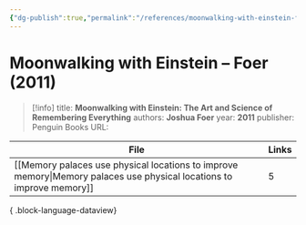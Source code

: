 ```yaml
---
{"dg-publish":true,"permalink":"/references/moonwalking-with-einstein-foer-2011/"}
---
```



# Moonwalking with Einstein – Foer (2011)

> [!info]
> title: **Moonwalking with Einstein: The Art and Science of Remembering Everything**
> authors: **Joshua Foer**
> year: **2011**
> publisher: Penguin Books
> URL: 



| File                                                                                                                    | Links |
| ----------------------------------------------------------------------------------------------------------------------- | ----- |
| [[Memory palaces use physical locations to improve memory\|Memory palaces use physical locations to improve memory]] | 5     |

{ .block-language-dataview}

